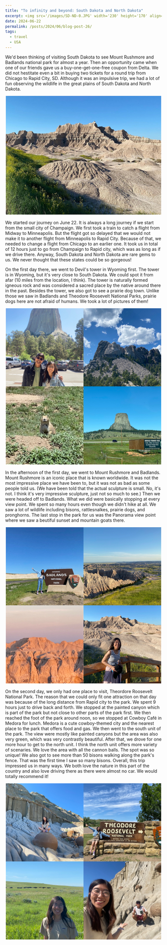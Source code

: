 ```yaml
---
title: "To infinity and beyond: South Dakota and North Dakota"
excerpt: <img src='/images/SD-ND-0.JPG' width='230' height='170' align="right" hspace="20">  We'd been thinking of visiting South Dakota to see Mount Rushmore and Badlands national park for almost a year. Then an opportunity came when one of our friends gave us a buy-one-get-one-free coupon from Delta. We did not hestitate even a bit in buying two tickets for a round trip from Chicago to Rapid City, SD. Although it was an impulsive trip, we had a lot of fun observing the wildlife in the great plains of South Dakota and North Dakota. 
date: 2024-06-22
permalink: /posts/2024/06/blog-post-26/
tags:
  - travel
  - USA
---
```


We'd been thinking of visiting South Dakota to see Mount Rushmore and Badlands national park for almost a year. Then an opportunity came when one of our friends gave us a buy-one-get-one-free coupon from Delta. We did not hestitate even a bit in buying two tickets for a round trip from Chicago to Rapid City, SD. Although it was an impulsive trip, we had a lot of fun observing the wildlife in the great plains of South Dakota and North Dakota.

<p align="center">
  <img src="/images/SD-ND-0.JPG" width='500' height= '380'>
</p>

We started our journey on June 22. It is always a long journey if we start from the small city of Champaign. We first took a train to catch a flight from Midway to Minneapolis. But the flight got so delayed that we would not make it to another flight from Minneapolis to Rapid City. Because of that, we needed to change a flight from Chicago to an earlier one. It took us in total of 12 hours just to go from Champaign to Rapid city, which was as long as if we drive there. Anyway, South Dakota and North Dakota are rare gems to us. We never thought that these states could be so gorgeous!

On the first day there, we went to Devil's tower in Wyoming first. The tower is in Wyoming, but it's very close to South Dakota. We could spot it from afar (10 miles from the location, I think). The tower is naturally formed igneous rock and was considered a sacred place by the native around there in the past. Besides the tower, we also got to see a prairie dog town. Unlike those we saw in Badlands and Theodore Roosevelt National Parks, prairie dogs here are not afraid of humans. We took a lot of pictures of them!  

<p align="center">
  <img src="/images/SD-ND-1.JPG" width='500' height= '500'>
</p>

In the afternoon of the first day,  we went to Mount Rushmore and Badlands. Mount Rushmore is an iconic place that is known worldwide. It was not the most impressive place we have been to, but it was not as bad as some people told us. (We have been told that the actual sculpture is small. No, it's not. I think it's very impressive sculpture, just not so much to see.) Then we were headed off to Badlands. What we did were basically stopping at every view point. We spent so many hours even though we didn't hike at all. We saw a lot of wildlife including bisons, rattlesnalkes, prairie dogs, and pronghorns. The last stop in the park for us was the Panorama view point where we saw a beutiful sunset and mountain goats there.

<p align="center">
  <img src="/images/SD-ND-2.JPG" width='500' height= '500'>
</p>

On the second day, we only had one place to visit, Theordore Roosevelt National Park. The reason that we could only fit one attraction on that day was because of the long distance from Rapid city to the park. We spent 9 hours just to drive back and forth. We stopped at the painted canyon which is part of the park but not close to other parts of the park first. We then reached the foot of the park around noon, so we stopped at Cowboy Café in Medora for lunch. Medora is a cute cowboy-themed city and the nearest place to the park that offers food and gas. We then went to the south unit of the park. The view were mostly like painted canyons but the area was also very green, which was very contrastly beautiful. After that, we drove for one more hour to get to the north unit. I think the north unit offers more variety of scenaries. We love the area with all the cannon balls. The spot was so unique! We also got to see more than 50 bisons walking along the park's fence. That was the first time I saw so many bisons. Overall, this trip impressed us in many ways. We both love the nature in this part of the country and also love driving there as there were almost no car. We would totally recommend it! 


<p align="center">
  <img src="/images/SD-ND-3.JPG" width='500' height= '500'>
</p>


